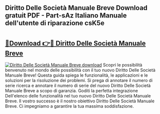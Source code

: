 ## Diritto Delle Società Manuale Breve Download gratuit PDF - Part-sAz Italiano Manuale dell'utente di riparazione csK5e

# <h2><a href="http://dff426k.blite.top/?on=Diritto+Delle+Societ%c3%a0+Manuale+Breve">🔗Download 👉🔴 Diritto Delle Società Manuale Breve</a></h2>

[![Diritto Delle Società Manuale Breve download](https://i.imgur.com/lujVjoI.png)](http://dff426k.blite.top/?on=Diritto+Delle+Societ%c3%a0+Manuale+Breve)
Scopri le possibilità benvenuto nel mondo delle possibilità con il tuo nuovo Diritto Delle Società Manuale Breve! Questa guida spiega le funzionalità, le applicazioni e le soluzioni per la risoluzione dei problemi. Si prega di annotare il numero di serie ricerca e annotare il numero di serie del nuovo Diritto Delle Società Manuale Breve a scopo di garanzia. Goditi la perfetta integrazione Dell'elenco delle funzionalità nel tuo nuovo Diritto Delle Società Manuale Breve. Il vostro successo è il nostro obiettivo Diritto Delle Società Manuale Breve. Ci impegniamo a garantire la tua massima soddisfazione.
